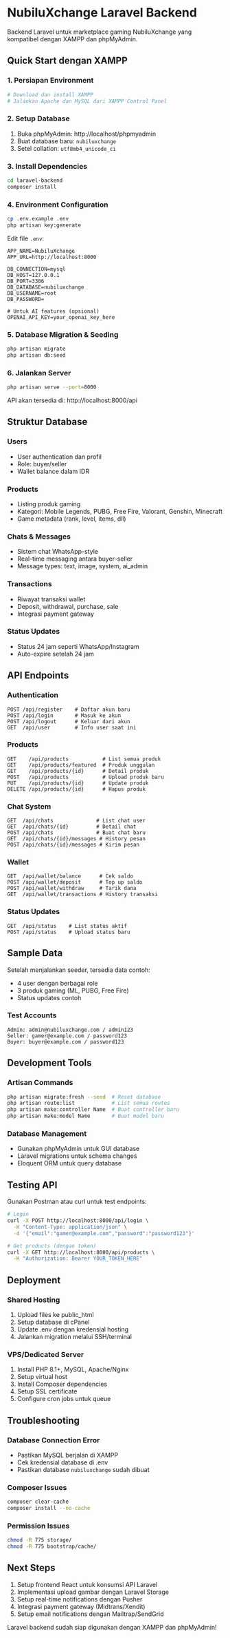 # NubiluXchange Laravel Backend

Backend Laravel untuk marketplace gaming NubiluXchange yang kompatibel dengan XAMPP dan phpMyAdmin.

## Quick Start dengan XAMPP

### 1. Persiapan Environment
```bash
# Download dan install XAMPP
# Jalankan Apache dan MySQL dari XAMPP Control Panel
```

### 2. Setup Database
1. Buka phpMyAdmin: http://localhost/phpmyadmin
2. Buat database baru: `nubiluxchange`
3. Setel collation: `utf8mb4_unicode_ci`

### 3. Install Dependencies
```bash
cd laravel-backend
composer install
```

### 4. Environment Configuration
```bash
cp .env.example .env
php artisan key:generate
```

Edit file `.env`:
```env
APP_NAME=NubiluXchange
APP_URL=http://localhost:8000

DB_CONNECTION=mysql
DB_HOST=127.0.0.1
DB_PORT=3306
DB_DATABASE=nubiluxchange
DB_USERNAME=root
DB_PASSWORD=

# Untuk AI features (opsional)
OPENAI_API_KEY=your_openai_key_here
```

### 5. Database Migration & Seeding
```bash
php artisan migrate
php artisan db:seed
```

### 6. Jalankan Server
```bash
php artisan serve --port=8000
```

API akan tersedia di: http://localhost:8000/api

## Struktur Database

### Users
- User authentication dan profil
- Role: buyer/seller
- Wallet balance dalam IDR

### Products
- Listing produk gaming
- Kategori: Mobile Legends, PUBG, Free Fire, Valorant, Genshin, Minecraft
- Game metadata (rank, level, items, dll)

### Chats & Messages
- Sistem chat WhatsApp-style
- Real-time messaging antara buyer-seller
- Message types: text, image, system, ai_admin

### Transactions
- Riwayat transaksi wallet
- Deposit, withdrawal, purchase, sale
- Integrasi payment gateway

### Status Updates
- Status 24 jam seperti WhatsApp/Instagram
- Auto-expire setelah 24 jam

## API Endpoints

### Authentication
```
POST /api/register    # Daftar akun baru
POST /api/login       # Masuk ke akun
POST /api/logout      # Keluar dari akun
GET  /api/user        # Info user saat ini
```

### Products
```
GET    /api/products           # List semua produk
GET    /api/products/featured  # Produk unggulan
GET    /api/products/{id}      # Detail produk
POST   /api/products           # Upload produk baru
PUT    /api/products/{id}      # Update produk
DELETE /api/products/{id}      # Hapus produk
```

### Chat System
```
GET  /api/chats              # List chat user
GET  /api/chats/{id}         # Detail chat
POST /api/chats              # Buat chat baru
GET  /api/chats/{id}/messages # History pesan
POST /api/chats/{id}/messages # Kirim pesan
```

### Wallet
```
GET  /api/wallet/balance      # Cek saldo
POST /api/wallet/deposit      # Top up saldo
POST /api/wallet/withdraw     # Tarik dana
GET  /api/wallet/transactions # History transaksi
```

### Status Updates
```
GET  /api/status    # List status aktif
POST /api/status    # Upload status baru
```

## Sample Data

Setelah menjalankan seeder, tersedia data contoh:
- 4 user dengan berbagai role
- 3 produk gaming (ML, PUBG, Free Fire)
- Status updates contoh

### Test Accounts
```
Admin: admin@nubiluxchange.com / admin123
Seller: gamer@example.com / password123
Buyer: buyer@example.com / password123
```

## Development Tools

### Artisan Commands
```bash
php artisan migrate:fresh --seed  # Reset database
php artisan route:list            # List semua routes
php artisan make:controller Name  # Buat controller baru
php artisan make:model Name       # Buat model baru
```

### Database Management
- Gunakan phpMyAdmin untuk GUI database
- Laravel migrations untuk schema changes
- Eloquent ORM untuk query database

## Testing API

Gunakan Postman atau curl untuk test endpoints:

```bash
# Login
curl -X POST http://localhost:8000/api/login \
  -H "Content-Type: application/json" \
  -d '{"email":"gamer@example.com","password":"password123"}'

# Get products (dengan token)
curl -X GET http://localhost:8000/api/products \
  -H "Authorization: Bearer YOUR_TOKEN_HERE"
```

## Deployment

### Shared Hosting
1. Upload files ke public_html
2. Setup database di cPanel
3. Update .env dengan kredensial hosting
4. Jalankan migration melalui SSH/terminal

### VPS/Dedicated Server
1. Install PHP 8.1+, MySQL, Apache/Nginx
2. Setup virtual host
3. Install Composer dependencies
4. Setup SSL certificate
5. Configure cron jobs untuk queue

## Troubleshooting

### Database Connection Error
- Pastikan MySQL berjalan di XAMPP
- Cek kredensial database di .env
- Pastikan database `nubiluxchange` sudah dibuat

### Composer Issues
```bash
composer clear-cache
composer install --no-cache
```

### Permission Issues
```bash
chmod -R 775 storage/
chmod -R 775 bootstrap/cache/
```

## Next Steps

1. Setup frontend React untuk konsumsi API Laravel
2. Implementasi upload gambar dengan Laravel Storage
3. Setup real-time notifications dengan Pusher
4. Integrasi payment gateway (Midtrans/Xendit)
5. Setup email notifications dengan Mailtrap/SendGrid

Laravel backend sudah siap digunakan dengan XAMPP dan phpMyAdmin!